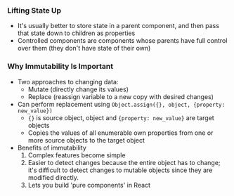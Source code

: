 ### Lifting State Up

* It's usually better to store state in a parent component, and then pass that state down to children as properties
* Controlled components are components whose parents have full control over them (they don't have state of their own)

### Why Immutability Is Important

* Two approaches to changing data:
    * Mutate (directly change its values)
    * Replace (reassign variable to a new copy with desired changes)
* Can perform replacement using `Object.assign({}, object, {property: new_value})`
    * `{}` is source object, object and `{property: new_value}` are target objects
    * Copies the values of all enumerable own properties from one or more source objects to the target object
* Benefits of immutability
    1. Complex features become simple
    2. Easier to detect changes because the entire object has to change; it's difficult to detect changes to mutable objects since they are modified directly.
    3. Lets you build 'pure components' in React
    

